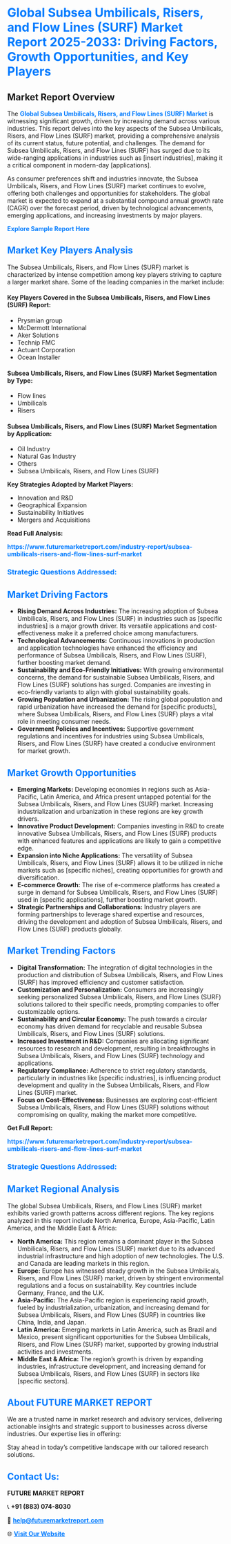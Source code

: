 <h1 style="color: #007BFF;">Global Subsea Umbilicals, Risers, and Flow Lines (SURF) Market Report 2025-2033: Driving Factors, Growth Opportunities, and Key Players</h1>

<section id="overview">
<h2>Market Report Overview</h2>
<p>The <a href="https://www.futuremarketreport.com/industry-report/subsea-umbilicals-risers-and-flow-lines-surf-market" style="color: #007BFF; text-decoration: none;"><strong>Global Subsea Umbilicals, Risers, and Flow Lines (SURF) Market</strong></a> is witnessing significant growth, driven by increasing demand across various industries. This report delves into the key aspects of the Subsea Umbilicals, Risers, and Flow Lines (SURF) market, providing a comprehensive analysis of its current status, future potential, and challenges. The demand for Subsea Umbilicals, Risers, and Flow Lines (SURF) has surged due to its wide-ranging applications in industries such as [insert industries], making it a critical component in modern-day [applications].</p>
<p>As consumer preferences shift and industries innovate, the Subsea Umbilicals, Risers, and Flow Lines (SURF) market continues to evolve, offering both challenges and opportunities for stakeholders. The global market is expected to expand at a substantial compound annual growth rate (CAGR) over the forecast period, driven by technological advancements, emerging applications, and increasing investments by major players.</p>
</section>

<section id="overview">
<p><a href="https://www.futuremarketreport.com/request-sample/reportId=124652" style="color: #007BFF; text-decoration: none;"><strong>Explore Sample Report Here</strong></a></p>
</section>

<section id="key-players">
<h2 style="color: #007BFF;">Market Key Players Analysis</h2>
<p>The Subsea Umbilicals, Risers, and Flow Lines (SURF) market is characterized by intense competition among key players striving to capture a larger market share. Some of the leading companies in the market include:</p>
<h4>Key Players Covered in the Subsea Umbilicals, Risers, and Flow Lines (SURF) Report:</h4>
<ul><li>Prysmian group</li><li>McDermott International</li><li>Aker Solutions</li><li>Technip FMC</li><li>Actuant Corporation</li><li>Ocean Installer</li></ul>
<h4>Subsea Umbilicals, Risers, and Flow Lines (SURF) Market Segmentation by Type:</h4>
<ul><li>Flow lines</li><li>Umbilicals</li><li>Risers</li></ul>

<h4>Subsea Umbilicals, Risers, and Flow Lines (SURF) Market Segmentation by Application:</h4>
<ul><li>Oil Industry</li><li>Natural Gas Industry</li><li>Others</li><li>Subsea Umbilicals, Risers, and Flow Lines (SURF)</li></ul>
<p><strong>Key Strategies Adopted by Market Players:</strong></p>
<ul>
<li>Innovation and R&D</li>
<li>Geographical Expansion</li>
<li>Sustainability Initiatives</li>
<li>Mergers and Acquisitions</li>
</ul>
</section>

<section>
<p><strong>Read Full Analysis: </strong></p><a href="https://www.futuremarketreport.com/industry-report/subsea-umbilicals-risers-and-flow-lines-surf-market" style="color: #007BFF; text-decoration: none;"><strong>https://www.futuremarketreport.com/industry-report/subsea-umbilicals-risers-and-flow-lines-surf-market</strong></a>
<h3 style="color: #007BFF;">Strategic Questions Addressed:</h3>
</section>

<section id="driving-factors">
<h2 style="color: #007BFF;">Market Driving Factors</h2>
<ul>
<li><strong>Rising Demand Across Industries:</strong> The increasing adoption of Subsea Umbilicals, Risers, and Flow Lines (SURF) in industries such as [specific industries] is a major growth driver. Its versatile applications and cost-effectiveness make it a preferred choice among manufacturers.</li>
<li><strong>Technological Advancements:</strong> Continuous innovations in production and application technologies have enhanced the efficiency and performance of Subsea Umbilicals, Risers, and Flow Lines (SURF), further boosting market demand.</li>
<li><strong>Sustainability and Eco-Friendly Initiatives:</strong> With growing environmental concerns, the demand for sustainable Subsea Umbilicals, Risers, and Flow Lines (SURF) solutions has surged. Companies are investing in eco-friendly variants to align with global sustainability goals.</li>
<li><strong>Growing Population and Urbanization:</strong> The rising global population and rapid urbanization have increased the demand for [specific products], where Subsea Umbilicals, Risers, and Flow Lines (SURF) plays a vital role in meeting consumer needs.</li>
<li><strong>Government Policies and Incentives:</strong> Supportive government regulations and incentives for industries using Subsea Umbilicals, Risers, and Flow Lines (SURF) have created a conducive environment for market growth.</li>
</ul>
</section>

<section id="growth-opportunities">
<h2 style="color: #007BFF;">Market Growth Opportunities</h2>
<ul>
<li><strong>Emerging Markets:</strong> Developing economies in regions such as Asia-Pacific, Latin America, and Africa present untapped potential for the Subsea Umbilicals, Risers, and Flow Lines (SURF) market. Increasing industrialization and urbanization in these regions are key growth drivers.</li>
<li><strong>Innovative Product Development:</strong> Companies investing in R&D to create innovative Subsea Umbilicals, Risers, and Flow Lines (SURF) products with enhanced features and applications are likely to gain a competitive edge.</li>
<li><strong>Expansion into Niche Applications:</strong> The versatility of Subsea Umbilicals, Risers, and Flow Lines (SURF) allows it to be utilized in niche markets such as [specific niches], creating opportunities for growth and diversification.</li>
<li><strong>E-commerce Growth:</strong> The rise of e-commerce platforms has created a surge in demand for Subsea Umbilicals, Risers, and Flow Lines (SURF) used in [specific applications], further boosting market growth.</li>
<li><strong>Strategic Partnerships and Collaborations:</strong> Industry players are forming partnerships to leverage shared expertise and resources, driving the development and adoption of Subsea Umbilicals, Risers, and Flow Lines (SURF) products globally.</li>
</ul>
</section>

<section id="trending-factors">
<h2 style="color: #007BFF;">Market Trending Factors</h2>
<ul>
<li><strong>Digital Transformation:</strong> The integration of digital technologies in the production and distribution of Subsea Umbilicals, Risers, and Flow Lines (SURF) has improved efficiency and customer satisfaction.</li>
<li><strong>Customization and Personalization:</strong> Consumers are increasingly seeking personalized Subsea Umbilicals, Risers, and Flow Lines (SURF) solutions tailored to their specific needs, prompting companies to offer customizable options.</li>
<li><strong>Sustainability and Circular Economy:</strong> The push towards a circular economy has driven demand for recyclable and reusable Subsea Umbilicals, Risers, and Flow Lines (SURF) solutions.</li>
<li><strong>Increased Investment in R&D:</strong> Companies are allocating significant resources to research and development, resulting in breakthroughs in Subsea Umbilicals, Risers, and Flow Lines (SURF) technology and applications.</li>
<li><strong>Regulatory Compliance:</strong> Adherence to strict regulatory standards, particularly in industries like [specific industries], is influencing product development and quality in the Subsea Umbilicals, Risers, and Flow Lines (SURF) market.</li>
<li><strong>Focus on Cost-Effectiveness:</strong> Businesses are exploring cost-efficient Subsea Umbilicals, Risers, and Flow Lines (SURF) solutions without compromising on quality, making the market more competitive.</li>
</ul>
</section>

<section>
<p><strong>Get Full Report: </strong></p><a href="https://www.futuremarketreport.com/industry-report/subsea-umbilicals-risers-and-flow-lines-surf-market" style="color: #007BFF; text-decoration: none;"><strong>https://www.futuremarketreport.com/industry-report/subsea-umbilicals-risers-and-flow-lines-surf-market</strong></a>
<h3 style="color: #007BFF;">Strategic Questions Addressed:</h3>
</section>


<section id="regional-analysis">
<h2 style="color: #007BFF;">Market Regional Analysis</h2>
<p>The global Subsea Umbilicals, Risers, and Flow Lines (SURF) market exhibits varied growth patterns across different regions. The key regions analyzed in this report include North America, Europe, Asia-Pacific, Latin America, and the Middle East & Africa:</p>
<ul>
<li><strong>North America:</strong> This region remains a dominant player in the Subsea Umbilicals, Risers, and Flow Lines (SURF) market due to its advanced industrial infrastructure and high adoption of new technologies. The U.S. and Canada are leading markets in this region.</li>
<li><strong>Europe:</strong> Europe has witnessed steady growth in the Subsea Umbilicals, Risers, and Flow Lines (SURF) market, driven by stringent environmental regulations and a focus on sustainability. Key countries include Germany, France, and the U.K.</li>
<li><strong>Asia-Pacific:</strong> The Asia-Pacific region is experiencing rapid growth, fueled by industrialization, urbanization, and increasing demand for Subsea Umbilicals, Risers, and Flow Lines (SURF) in countries like China, India, and Japan.</li>
<li><strong>Latin America:</strong> Emerging markets in Latin America, such as Brazil and Mexico, present significant opportunities for the Subsea Umbilicals, Risers, and Flow Lines (SURF) market, supported by growing industrial activities and investments.</li>
<li><strong>Middle East & Africa:</strong> The region’s growth is driven by expanding industries, infrastructure development, and increasing demand for Subsea Umbilicals, Risers, and Flow Lines (SURF) in sectors like [specific sectors].</li>
</ul>
</section>

<footer>
<h2 style="color: #007BFF;">About FUTURE MARKET REPORT</h2>
<p>We are a trusted name in market research and advisory services, delivering actionable insights and strategic support to businesses across diverse industries. Our expertise lies in offering:</p>

<p>Stay ahead in today’s competitive landscape with our tailored research solutions.</p>

<h2 style="color: #007BFF;">Contact Us:</h2>
<p><strong>FUTURE MARKET REPORT</strong></p>
<p>📞 <strong>+91 (883) 074-8030</strong></p>
<p>📧 <strong><a href="mailto:help@futuremarketreport.com" style="color: #007BFF;">help@futuremarketreport.com</a></strong></p>
<p>🌐 <strong><a href="https://www.futuremarketreport.com/" style="color: #007BFF;">Visit Our Website</a></strong></p>
</footer>